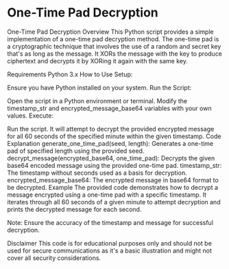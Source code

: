 # One-Time Pad Decryption


One-Time Pad Decryption
Overview
This Python script provides a simple implementation of a one-time pad decryption method. The one-time pad is a cryptographic technique that involves the use of a random and secret key that's as long as the message. It XORs the message with the key to produce ciphertext and decrypts it by XORing it again with the same key.

Requirements
Python 3.x
How to Use
Setup:

Ensure you have Python installed on your system.
Run the Script:

Open the script in a Python environment or terminal.
Modify the timestamp_str and encrypted_message_base64 variables with your own values.
Execute:

Run the script.
It will attempt to decrypt the provided encrypted message for all 60 seconds of the specified minute within the given timestamp.
Code Explanation
generate_one_time_pad(seed, length): Generates a one-time pad of specified length using the provided seed.
decrypt_message(encrypted_base64, one_time_pad): Decrypts the given base64 encoded message using the provided one-time pad.
timestamp_str: The timestamp without seconds used as a basis for decryption.
encrypted_message_base64: The encrypted message in base64 format to be decrypted.
Example
The provided code demonstrates how to decrypt a message encrypted using a one-time pad with a specific timestamp. It iterates through all 60 seconds of a given minute to attempt decryption and prints the decrypted message for each second.

Note: Ensure the accuracy of the timestamp and message for successful decryption.

Disclaimer
This code is for educational purposes only and should not be used for secure communications as it's a basic illustration and might not cover all security considerations.
